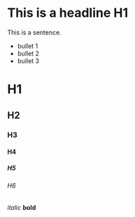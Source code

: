 # This is a headline H1

This is a sentence.
* bullet 1
* bullet 2
* bullet 3

# H1
## H2
### H3
#### H4
##### H5
###### H6

*italic*
**bold**
